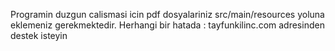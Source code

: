 Programin duzgun calismasi icin pdf dosyalariniz src/main/resources yoluna eklemeniz gerekmektedir.
Herhangi bir hatada : tayfunkilinc.com adresinden destek isteyin
